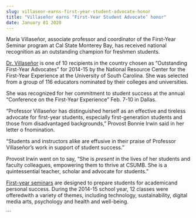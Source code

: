 ```yaml
---
slug: villaseor-earns-first-year-student-advocate-honor
title: "Villaseñor earns ‘First-Year Student Advocate’ honor"
date: January 01 2020
---
```


 
<p>
  Maria Villaseñor, associate professor and coordinator of the First-Year
  Seminar program at Cal State Monterey Bay, has received national recognition
  as an outstanding champion for freshmen students.
</p>
<p>
  <a href="https://hcom.csumb.edu/mar%C3%AD&#45;villaseñor">Dr. Villaseñor</a> is
  one of 10 recipients in the country chosen as “Outstanding First&#45;Year
  Advocates” for 2014&#45;15 by the National Resource Center for the
  First&#45;Year Experience at the University of South Carolina. She was
  selected from a group of 116 educators nominated by their colleges and
  universities.
</p>
<p>
  She was recognized for her commitment to student success at the annual
  “Conference on the First&#45;Year Experience” Feb. 7&#45;10 in Dallas.
</p>
<p>
  “Professor Villaseñor has distinguished herself as an effective and tireless
  advocate for first&#45;year students, especially first&#45;generation students
  and those from disadvantaged backgrounds,” Provost Bonnie Irwin said in her
  letter o fnomination.
</p>
<p>
  “Students and instructors alike are effusive in their praise of Professor
  Villaseñor’s work in support of student success.”
</p>
<p>
  Provost Irwin went on to say, “She is <em>present</em> in the lives of her
  students and faculty colleagues, empowering them to thrive at CSUMB. She is a
  quintessential teacher, scholar and advocate for students.”
</p>
<p>
  <a
    href="https://catalog.csumb.edu/undergrad&#45;education/nondegree&#45;programs/first&#45;year&#45;seminar/"
    >First&#45;year seminars</a
  >
  are designed to prepare students for academicand personal success. During the
  2014&#45;15 school year, 12 classes were offeredwith a variety of themes,
  including technology, sustainability, digital media arts, psychology and
  health and well&#45;being.
</p>
```
